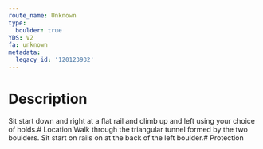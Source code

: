 ```yaml
---
route_name: Unknown
type:
  boulder: true
YDS: V2
fa: unknown
metadata:
  legacy_id: '120123932'
---
```

# Description
Sit start down and right at a flat rail and climb up and left using your choice of holds.# Location
Walk through the triangular tunnel formed by the two boulders. Sit start on rails on at the back of the left boulder.# Protection
